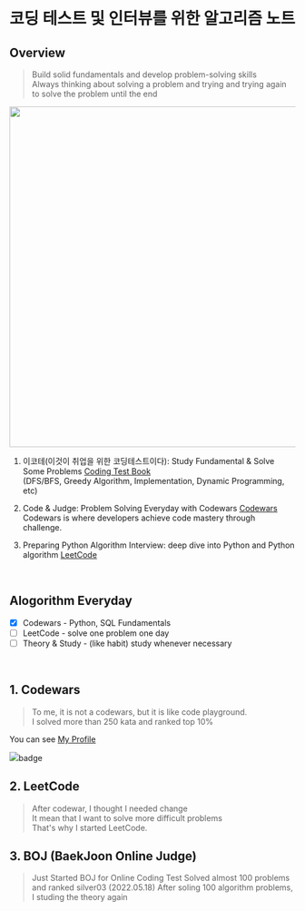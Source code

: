 # 코딩 테스트 및 인터뷰를 위한 알고리즘 노트
##  Overview
>Build solid fundamentals and develop problem-solving skills<br>
>Always thinking about solving a problem and trying and trying again to solve the problem until the end<br>

<img src='https://www.python.org/static/community_logos/python-logo-master-v3-TM-flattened.png' width=600></img>
01. 이코테(이것이 취업을 위한 코딩테스트이다): Study Fundamental & Solve Some Problems [Coding Test Book](https://github.com/Steve-YJ/Python-Algorithm/tree/main/01.%20%EC%9D%B4%EC%BD%94%ED%85%8C(%EC%9D%B4%EA%B2%83%EC%9D%B4%20%EC%B7%A8%EC%97%85%EC%9D%84%20%EC%9C%84%ED%95%9C%20%EC%BD%94%EB%94%A9%ED%85%8C%EC%8A%A4%ED%8A%B8%EC%9D%B4%EB%8B%A4))
<br>(DFS/BFS, Greedy Algorithm, Implementation, Dynamic Programming, etc)

03. Code & Judge: Problem Solving Everyday with Codewars [Codewars](https://www.codewars.com/users/Steve-Lee)
<br>Codewars is where developers achieve code mastery through challenge. 

04. Preparing Python Algorithm Interview: deep dive into Python and Python algorithm [LeetCode](https://github.com/Steve-YJ/Python-Algorithm/tree/main/02.%20Leetcode)

<br>

## Alogorithm Everyday
* [x] Codewars - Python, SQL Fundamentals
* [ ] LeetCode - solve one problem one day
* [ ] Theory & Study - (like habit) study whenever necessary

<br>

## 1. Codewars
> To me, it is not a codewars, but it is like code playground.<br>
> I solved more than 250 kata and ranked top 10%

You can see [My Profile](https://www.codewars.com/users/Steve-Lee)

<img src='https://www.codewars.com/users/Steve-Lee/badges/large'>badge</img>

## 2. LeetCode
> After codewar, I thought I needed change<br>
> It mean that I want to solve more difficult problems<br>
> That's why I started LeetCode.


## 3. BOJ (BaekJoon Online Judge)
> Just Started BOJ for Online Coding Test
> Solved almost 100 problems and ranked silver03 (2022.05.18)
> After soling 100 algorithm problems, I studing the theory again
